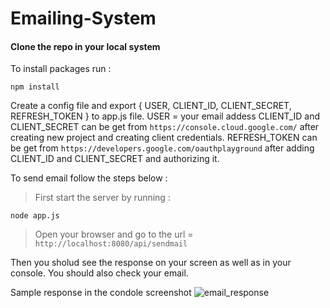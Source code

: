 # Emailing-System

#### Clone the repo in your local system

 To install packages run : 
```
npm install
```

 Create a config file and export { USER, CLIENT_ID, CLIENT_SECRET, REFRESH_TOKEN } to app.js file.
 USER = your email addess
 CLIENT_ID and CLIENT_SECRET can be get from `https://console.cloud.google.com/` after creating new project and creating client credentials.
 REFRESH_TOKEN can be get from `https://developers.google.com/oauthplayground` after adding CLIENT_ID and CLIENT_SECRET and authorizing it.

 To send email follow the steps below : <br/>
 > First start the server by running : 
```
node app.js
```
> Open your browser and go to the url = `http://localhost:8080/api/sendmail`

Then you sholud see the response on your screen as well as in your console.
You should also check your email.

Sample response in the condole screenshot
![email_response](https://user-images.githubusercontent.com/48131501/118647096-9556c500-b7fe-11eb-81d1-d30bbf5fdc46.png)
